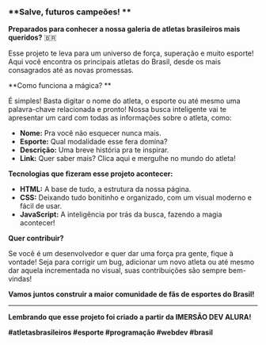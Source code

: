 ### **Salve, futuros campeões! **

**Preparados para conhecer a nossa galeria de atletas brasileiros mais queridos?** 🇧🇷

Esse projeto te leva para um universo de força, superação e muito esporte! Aqui você encontra os principais atletas do Brasil, desde os mais consagrados até as novas promessas. 

**Como funciona a mágica? **

É simples! Basta digitar o nome do atleta, o esporte ou até mesmo uma palavra-chave relacionada e pronto! Nossa busca inteligente vai te apresentar um card com todas as informações sobre o atleta, como:

* **Nome:** Pra você não esquecer nunca mais.
* **Esporte:** Qual modalidade esse fera domina?
* **Descrição:** Uma breve história pra te inspirar.
* **Link:** Quer saber mais? Clica aqui e mergulhe no mundo do atleta!

**Tecnologias que fizeram esse projeto acontecer:**

* **HTML:** A base de tudo, a estrutura da nossa página.
* **CSS:** Deixando tudo bonitinho e organizado, com um visual moderno e fácil de usar.
* **JavaScript:** A inteligência por trás da busca, fazendo a magia acontecer!

**Quer contribuir?**

Se você é um desenvolvedor e quer dar uma força pra gente, fique à vontade! Seja para corrigir um bug, adicionar um novo atleta ou até mesmo dar aquela incrementada no visual, suas contribuições são sempre bem-vindas!

**Vamos juntos construir a maior comunidade de fãs de esportes do Brasil!** 

****

**Lembrando que esse projeto foi criado a partir da IMERSÃO DEV ALURA!**

**#atletasbrasileiros #esporte #programação #webdev #brasil**
